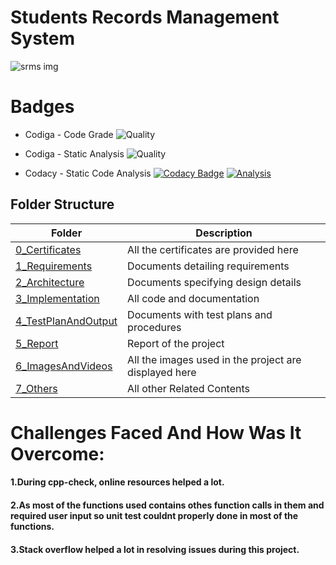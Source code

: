 # Students Records Management System 

![srms img](https://user-images.githubusercontent.com/86227942/160691999-b2979afc-49af-4fe8-97e4-6d441dd2877b.jpg)

# Badges
* Codiga - Code Grade
![Quality](https://api.codiga.io/project/32314/status/svg)

* Codiga - Static Analysis
![Quality](https://api.codiga.io/project/32314/score/svg)

* Codacy - Static Code Analysis
[![Codacy Badge](https://app.codacy.com/project/badge/Grade/7770faead2824824a97ae8b55ed848e6)](https://www.codacy.com/gh/AdithyaaRavishankar/M1_StudentRecordManagementSystem/dashboard?utm_source=github.com&amp;utm_medium=referral&amp;utm_content=AdithyaaRavishankar/M1_StudentRecordManagementSystem&amp;utm_campaign=Badge_Grade)
[![Analysis](https://github.com/AdithyaaRavishankar/M1_StudentRecordManagementSystem/actions/workflows/analysis.yml/badge.svg)](https://github.com/AdithyaaRavishankar/M1_StudentRecordManagementSystem/actions/workflows/analysis.yml)

## Folder Structure 
 
|  Folder  |  Description  |
|-----|-------|
| [0_Certificates](https://github.com/AdithyaaRavishankar/M1_StudentRecordManagementSystem/tree/main/0_Certificates)| All the certificates are provided here|
| [1_Requirements](https://github.com/AdithyaaRavishankar/M1_March_2022/tree/main/1_Requirements) | Documents detailing requirements   |
| [2_Architecture](https://github.com/AdithyaaRavishankar/M1_March_2022/tree/main/2_Architecture) |   Documents specifying design details   |
| [3_Implementation](https://github.com/AdithyaaRavishankar/M1_March_2022/tree/main/3_Implementation) | All code and documentation |
| [4_TestPlanAndOutput](https://github.com/AdithyaaRavishankar/M1_StudentRecordManagementSystem/tree/main/4_TestplanAndOutput) | Documents with test plans and procedures  |
| [5_Report](https://github.com/AdithyaaRavishankar/M1_StudentRecordManagementSystem/tree/main/5_Report) | Report of the project  |
| [6_ImagesAndVideos](https://github.com/AdithyaaRavishankar/M1_StudentRecordManagementSystem/tree/main/6_ImagesAndVideos) | All the images used in the project are displayed here|
| [7_Others](https://github.com/AdithyaaRavishankar/M1_StudentRecordManagementSystem/tree/main/7_Others) | All other Related Contents|
# Challenges Faced And How Was It Overcome:
 #### 1.During cpp-check, online resources helped a lot.
 #### 2.As most of the functions used contains othes function calls in them and required user input         so unit test couldnt properly done in most of the functions.
 #### 3.Stack overflow helped a lot in resolving issues during this project.
